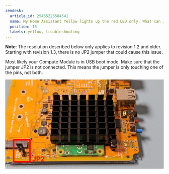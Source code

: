 ```yaml
---
zendesk:
  article_id: 25455225584541
  name: My Home Assistant Yellow lights up the red LED only. What can I do?
  position: 15
  labels: yellow, troubleshooting
---
```


**Note**: The resolution described below only applies to revision 1.2 and older. Starting with revision 1.3, there is no JP2 jumper that could cause this issue.

Most likely your Compute Module is in USB boot mode. Make sure that the jumper JP2 is not connected. This means the jumper is only touching one of the pins, not both.

![Image showing the location of the jumper JP2 on a Yellow board version 1.2](/static/img/yellow/faq-check-jp2.jpeg)
